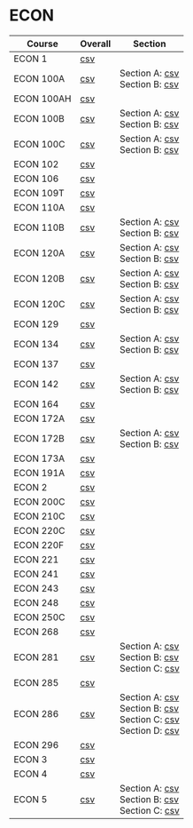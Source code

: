 # ECON

| Course | Overall | Section |
| ------ | ------- | ------- |
| ECON 1 | [csv](https://github.com/UCSD-Historical-Enrollment-Data/2024Spring/blob/main/overall/ECON%201.csv) |  |
| ECON 100A | [csv](https://github.com/UCSD-Historical-Enrollment-Data/2024Spring/blob/main/overall/ECON%20100A.csv) | Section A: [csv](https://github.com/UCSD-Historical-Enrollment-Data/2024Spring/blob/main/section/ECON%20100A_A.csv)<br>Section B: [csv](https://github.com/UCSD-Historical-Enrollment-Data/2024Spring/blob/main/section/ECON%20100A_B.csv) |
| ECON 100AH | [csv](https://github.com/UCSD-Historical-Enrollment-Data/2024Spring/blob/main/overall/ECON%20100AH.csv) |  |
| ECON 100B | [csv](https://github.com/UCSD-Historical-Enrollment-Data/2024Spring/blob/main/overall/ECON%20100B.csv) | Section A: [csv](https://github.com/UCSD-Historical-Enrollment-Data/2024Spring/blob/main/section/ECON%20100B_A.csv)<br>Section B: [csv](https://github.com/UCSD-Historical-Enrollment-Data/2024Spring/blob/main/section/ECON%20100B_B.csv) |
| ECON 100C | [csv](https://github.com/UCSD-Historical-Enrollment-Data/2024Spring/blob/main/overall/ECON%20100C.csv) | Section A: [csv](https://github.com/UCSD-Historical-Enrollment-Data/2024Spring/blob/main/section/ECON%20100C_A.csv)<br>Section B: [csv](https://github.com/UCSD-Historical-Enrollment-Data/2024Spring/blob/main/section/ECON%20100C_B.csv) |
| ECON 102 | [csv](https://github.com/UCSD-Historical-Enrollment-Data/2024Spring/blob/main/overall/ECON%20102.csv) |  |
| ECON 106 | [csv](https://github.com/UCSD-Historical-Enrollment-Data/2024Spring/blob/main/overall/ECON%20106.csv) |  |
| ECON 109T | [csv](https://github.com/UCSD-Historical-Enrollment-Data/2024Spring/blob/main/overall/ECON%20109T.csv) |  |
| ECON 110A | [csv](https://github.com/UCSD-Historical-Enrollment-Data/2024Spring/blob/main/overall/ECON%20110A.csv) |  |
| ECON 110B | [csv](https://github.com/UCSD-Historical-Enrollment-Data/2024Spring/blob/main/overall/ECON%20110B.csv) | Section A: [csv](https://github.com/UCSD-Historical-Enrollment-Data/2024Spring/blob/main/section/ECON%20110B_A.csv)<br>Section B: [csv](https://github.com/UCSD-Historical-Enrollment-Data/2024Spring/blob/main/section/ECON%20110B_B.csv) |
| ECON 120A | [csv](https://github.com/UCSD-Historical-Enrollment-Data/2024Spring/blob/main/overall/ECON%20120A.csv) | Section A: [csv](https://github.com/UCSD-Historical-Enrollment-Data/2024Spring/blob/main/section/ECON%20120A_A.csv)<br>Section B: [csv](https://github.com/UCSD-Historical-Enrollment-Data/2024Spring/blob/main/section/ECON%20120A_B.csv) |
| ECON 120B | [csv](https://github.com/UCSD-Historical-Enrollment-Data/2024Spring/blob/main/overall/ECON%20120B.csv) | Section A: [csv](https://github.com/UCSD-Historical-Enrollment-Data/2024Spring/blob/main/section/ECON%20120B_A.csv)<br>Section B: [csv](https://github.com/UCSD-Historical-Enrollment-Data/2024Spring/blob/main/section/ECON%20120B_B.csv) |
| ECON 120C | [csv](https://github.com/UCSD-Historical-Enrollment-Data/2024Spring/blob/main/overall/ECON%20120C.csv) | Section A: [csv](https://github.com/UCSD-Historical-Enrollment-Data/2024Spring/blob/main/section/ECON%20120C_A.csv)<br>Section B: [csv](https://github.com/UCSD-Historical-Enrollment-Data/2024Spring/blob/main/section/ECON%20120C_B.csv) |
| ECON 129 | [csv](https://github.com/UCSD-Historical-Enrollment-Data/2024Spring/blob/main/overall/ECON%20129.csv) |  |
| ECON 134 | [csv](https://github.com/UCSD-Historical-Enrollment-Data/2024Spring/blob/main/overall/ECON%20134.csv) | Section A: [csv](https://github.com/UCSD-Historical-Enrollment-Data/2024Spring/blob/main/section/ECON%20134_A.csv)<br>Section B: [csv](https://github.com/UCSD-Historical-Enrollment-Data/2024Spring/blob/main/section/ECON%20134_B.csv) |
| ECON 137 | [csv](https://github.com/UCSD-Historical-Enrollment-Data/2024Spring/blob/main/overall/ECON%20137.csv) |  |
| ECON 142 | [csv](https://github.com/UCSD-Historical-Enrollment-Data/2024Spring/blob/main/overall/ECON%20142.csv) | Section A: [csv](https://github.com/UCSD-Historical-Enrollment-Data/2024Spring/blob/main/section/ECON%20142_A.csv)<br>Section B: [csv](https://github.com/UCSD-Historical-Enrollment-Data/2024Spring/blob/main/section/ECON%20142_B.csv) |
| ECON 164 | [csv](https://github.com/UCSD-Historical-Enrollment-Data/2024Spring/blob/main/overall/ECON%20164.csv) |  |
| ECON 172A | [csv](https://github.com/UCSD-Historical-Enrollment-Data/2024Spring/blob/main/overall/ECON%20172A.csv) |  |
| ECON 172B | [csv](https://github.com/UCSD-Historical-Enrollment-Data/2024Spring/blob/main/overall/ECON%20172B.csv) | Section A: [csv](https://github.com/UCSD-Historical-Enrollment-Data/2024Spring/blob/main/section/ECON%20172B_A.csv)<br>Section B: [csv](https://github.com/UCSD-Historical-Enrollment-Data/2024Spring/blob/main/section/ECON%20172B_B.csv) |
| ECON 173A | [csv](https://github.com/UCSD-Historical-Enrollment-Data/2024Spring/blob/main/overall/ECON%20173A.csv) |  |
| ECON 191A | [csv](https://github.com/UCSD-Historical-Enrollment-Data/2024Spring/blob/main/overall/ECON%20191A.csv) |  |
| ECON 2 | [csv](https://github.com/UCSD-Historical-Enrollment-Data/2024Spring/blob/main/overall/ECON%202.csv) |  |
| ECON 200C | [csv](https://github.com/UCSD-Historical-Enrollment-Data/2024Spring/blob/main/overall/ECON%20200C.csv) |  |
| ECON 210C | [csv](https://github.com/UCSD-Historical-Enrollment-Data/2024Spring/blob/main/overall/ECON%20210C.csv) |  |
| ECON 220C | [csv](https://github.com/UCSD-Historical-Enrollment-Data/2024Spring/blob/main/overall/ECON%20220C.csv) |  |
| ECON 220F | [csv](https://github.com/UCSD-Historical-Enrollment-Data/2024Spring/blob/main/overall/ECON%20220F.csv) |  |
| ECON 221 | [csv](https://github.com/UCSD-Historical-Enrollment-Data/2024Spring/blob/main/overall/ECON%20221.csv) |  |
| ECON 241 | [csv](https://github.com/UCSD-Historical-Enrollment-Data/2024Spring/blob/main/overall/ECON%20241.csv) |  |
| ECON 243 | [csv](https://github.com/UCSD-Historical-Enrollment-Data/2024Spring/blob/main/overall/ECON%20243.csv) |  |
| ECON 248 | [csv](https://github.com/UCSD-Historical-Enrollment-Data/2024Spring/blob/main/overall/ECON%20248.csv) |  |
| ECON 250C | [csv](https://github.com/UCSD-Historical-Enrollment-Data/2024Spring/blob/main/overall/ECON%20250C.csv) |  |
| ECON 268 | [csv](https://github.com/UCSD-Historical-Enrollment-Data/2024Spring/blob/main/overall/ECON%20268.csv) |  |
| ECON 281 | [csv](https://github.com/UCSD-Historical-Enrollment-Data/2024Spring/blob/main/overall/ECON%20281.csv) | Section A: [csv](https://github.com/UCSD-Historical-Enrollment-Data/2024Spring/blob/main/section/ECON%20281_A.csv)<br>Section B: [csv](https://github.com/UCSD-Historical-Enrollment-Data/2024Spring/blob/main/section/ECON%20281_B.csv)<br>Section C: [csv](https://github.com/UCSD-Historical-Enrollment-Data/2024Spring/blob/main/section/ECON%20281_C.csv) |
| ECON 285 | [csv](https://github.com/UCSD-Historical-Enrollment-Data/2024Spring/blob/main/overall/ECON%20285.csv) |  |
| ECON 286 | [csv](https://github.com/UCSD-Historical-Enrollment-Data/2024Spring/blob/main/overall/ECON%20286.csv) | Section A: [csv](https://github.com/UCSD-Historical-Enrollment-Data/2024Spring/blob/main/section/ECON%20286_A.csv)<br>Section B: [csv](https://github.com/UCSD-Historical-Enrollment-Data/2024Spring/blob/main/section/ECON%20286_B.csv)<br>Section C: [csv](https://github.com/UCSD-Historical-Enrollment-Data/2024Spring/blob/main/section/ECON%20286_C.csv)<br>Section D: [csv](https://github.com/UCSD-Historical-Enrollment-Data/2024Spring/blob/main/section/ECON%20286_D.csv) |
| ECON 296 | [csv](https://github.com/UCSD-Historical-Enrollment-Data/2024Spring/blob/main/overall/ECON%20296.csv) |  |
| ECON 3 | [csv](https://github.com/UCSD-Historical-Enrollment-Data/2024Spring/blob/main/overall/ECON%203.csv) |  |
| ECON 4 | [csv](https://github.com/UCSD-Historical-Enrollment-Data/2024Spring/blob/main/overall/ECON%204.csv) |  |
| ECON 5 | [csv](https://github.com/UCSD-Historical-Enrollment-Data/2024Spring/blob/main/overall/ECON%205.csv) | Section A: [csv](https://github.com/UCSD-Historical-Enrollment-Data/2024Spring/blob/main/section/ECON%205_A.csv)<br>Section B: [csv](https://github.com/UCSD-Historical-Enrollment-Data/2024Spring/blob/main/section/ECON%205_B.csv)<br>Section C: [csv](https://github.com/UCSD-Historical-Enrollment-Data/2024Spring/blob/main/section/ECON%205_C.csv) |
